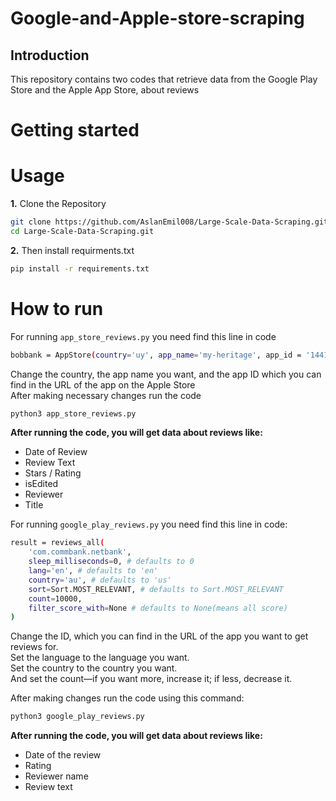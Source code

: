 # Google-and-Apple-store-scraping

## Introduction
This repository contains two codes that retrieve data from the Google Play Store and the Apple App Store, about reviews

# Getting started
# Usage
**1.** Clone the Repository

```bash
git clone https://github.com/AslanEmil008/Large-Scale-Data-Scraping.git
cd Large-Scale-Data-Scraping.git
```
**2.** Then install requirments.txt
```bash
pip install -r requirements.txt
```

# How to run
For running `app_store_reviews.py` you need find this line in code
```bash
bobbank = AppStore(country='uy', app_name='my-heritage', app_id = '1441537962')
```
Change the country, the app name you want, and the app ID which you can find in the URL of the app on the Apple Store <br>
After making necessary changes run the code
```bash
python3 app_store_reviews.py
```
**After running the code, you will get data about reviews like:**
- Date of Review 
- Review Text
- Stars / Rating
- isEdited
- Reviewer
- Title


For running `google_play_reviews.py` you need find this line in code:
```bash
result = reviews_all(
    'com.commbank.netbank',
    sleep_milliseconds=0, # defaults to 0
    lang='en', # defaults to 'en'
    country='au', # defaults to 'us'
    sort=Sort.MOST_RELEVANT, # defaults to Sort.MOST_RELEVANT
    count=10000,
    filter_score_with=None # defaults to None(means all score)
)
```

Change the ID, which you can find in the URL of the app you want to get reviews for. <br>
Set the language to the language you want.<br>
Set the country to the country you want.<br>
And set the count—if you want more, increase it; if less, decrease it. <br>

After making changes run the code using this command:
```bash
python3 google_play_reviews.py
```

**After running the code, you will get data about reviews like:**
- Date of the review
- Rating
- Reviewer name
- Review text
  












